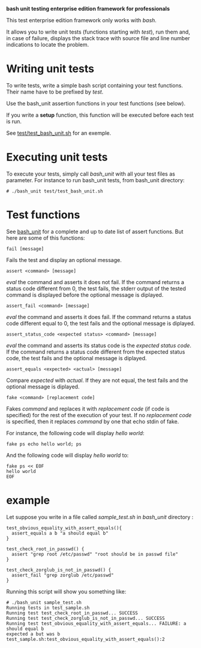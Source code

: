 **bash unit testing enterprise edition framework for professionals**

This test enterprise edition framework only works with *bash*.

It allows you to write unit tests (functions starting with *test*),
run them and, in case of failure, displays the stack trace
with source file and line number indications to locate the problem.

# Writing unit tests

To write tests, write a simple bash script containing your test
functions. Their name have to be prefixed by *test*.

Use the bash_unit assertion functions in your test functions
(see below).

If you write a **setup** function, this function will be executed
before each test is run.

See [test/test_bash_unit.sh](test/test_bash_unit.sh) for an exemple.

# Executing unit tests

To execute your tests, simply call *bash_unit* with all your
test files as parameter. For instance to run bash_unit tests,
from bash_unit directory:

    # ./bash_unit test/test_bash_unit.sh

# Test functions

See [bash_unit](bash_unit) for a complete and up to date list of
assert functions. But here are some of this functions:

    fail [message]

Fails the test and display an optional message.

    assert <command> [message]
    
*eval* the command and asserts it does not fail. If the
command returns a status code different from 0, the
test fails, the stderr output of the tested command is
displayed before the optional message is diplayed.
    
    assert_fail <command> [message]

*eval* the command and asserts it does fail. If the
command returns a status code different equal to 0,
the test fails and the optional message is diplayed.

    assert_status_code <expected status> <command> [message]

*eval* the command and asserts its status code is the
*expected status code*. If the command returns a 
status code different from the expected status code,
the test fails and the optional message is diplayed.

    assert_equals <expected> <actual> [message]
    
Compare *expected* with *actual*. If they are not equal,
the test fails and the optional message is diplayed.

    fake <command> [replacement code]

Fakes *command* and replaces it with *replacement code* 
(if code is specified) for the rest of the execution of
your test. If no *replacement code* is specified, then
it replaces *command* by one that echo stdin of fake.

For instance, the following code will display *hello world*:

    fake ps echo hello world; ps

And the following code will display *hello world* to:

    fake ps << EOF
    hello world
    EOF

# example

Let suppose you write in a file called *sample_test.sh*
in *bash_unit* directory :

    test_obvious_equality_with_assert_equals(){
      assert_equals a b "a should equal b"
    }

    test_check_root_in_passwd() {
      assert "grep root /etc/passwd" "root should be in passwd file"
    }

    test_check_zorglub_is_not_in_passwd() {
      assert_fail "grep zorglub /etc/passwd"
    }

Running this script will show you something like:

    # ./bash_unit sample_test.sh 
    Running tests in test_sample.sh
    Running test test_check_root_in_passwd... SUCCESS
    Running test test_check_zorglub_is_not_in_passwd... SUCCESS
    Running test test_obvious_equality_with_assert_equals... FAILURE: a should equal b
    expected a but was b
    test_sample.sh:test_obvious_equality_with_assert_equals():2


